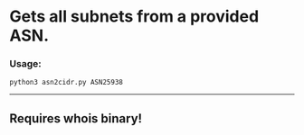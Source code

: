 # Gets all subnets from a provided ASN.
### Usage:
`python3 asn2cidr.py ASN25938`


-----
## Requires whois binary!
